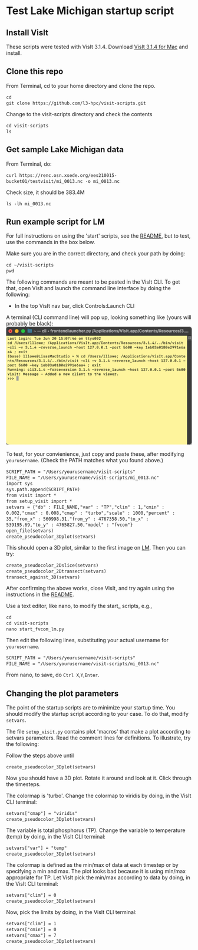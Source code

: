 # Test Lake Michigan startup script

## Install VisIt

These scripts were tested with VisIt 3.1.4.  Download [VisIt 3.1.4 for Mac](https://github.com/visit-dav/visit/releases/download/v3.1.4/visit3.1.4.darwin-x86_64-10_14.dmg) and install.

## Clone this repo

From Terminal, cd to your home directory and clone the repo.
```
cd
git clone https://github.com/l3-hpc/visit-scripts.git
```

Change to the visit-scripts directory and check the contents
```
cd visit-scripts
ls
```

## Get sample Lake Michigan data

From Terminal, do:
```
curl https://renc.osn.xsede.org/ees210015-bucket01/testvisit/mi_0013.nc -o mi_0013.nc
```

Check size, it should be 383.4M
```
ls -lh mi_0013.nc
```

## Run example script for LM

For full instructions on using the 'start' scripts, see the [README](README.md), but to test, use the commands in the box below.  

Make sure you are in the correct directory, and check your path by doing:
```
cd ~/visit-scripts
pwd
```

The following commands are meant to be pasted in the VisIt CLI.  To get that, open VisIt and launch the command line interface by doing the following:
- In the top VisIt nav bar, click Controls:Launch CLI

A terminal (CLI command line) will pop up, looking something like (yours will probably be black):
![](VisItCLI.png)

To test, for your convienience, just copy and paste these, after modifying `yourusername`.  (Check the PATH matches what you found above.)  
```
SCRIPT_PATH = "/Users/yourusername/visit-scripts"
FILE_NAME = "/Users/yourusername/visit-scripts/mi_0013.nc"
import sys 
sys.path.append(SCRIPT_PATH)
from visit import *
from setup_visit import *
setvars = {"db" : FILE_NAME,"var" : "TP","clim" : 1,"cmin" : 0.002,"cmax" : 0.008,"cmap" : "turbo","scale" : 1000,"percent" : 35,"from_x" : 560998.31,"from_y" : 4767358.50,"to_x" : 539195.69,"to_y" : 4765827.50,"model" : "fvcom"}
open_file(setvars)
create_pseudocolor_3Dplot(setvars)
```

This should open a 3D plot, similar to the first image on [LM](LM.md).  Then you can try:
```
create_pseudocolor_2Dslice(setvars)
create_pseudocolor_2Dtransect(setvars)
transect_against_3D(setvars)
```

After confirming the above works, close VisIt, and try again using the instructions in the [README](README.md).

Use a text editor, like nano, to modify the start_ scripts, e.g.,
```
cd
cd visit-scripts
nano start_fvcom_lm.py
```
Then edit the following lines, substituting your actual username for `yourusername`.
```
SCRIPT_PATH = "/Users/yourusername/visit-scripts"
FILE_NAME = "/Users/yourusername/visit-scripts/mi_0013.nc"
```
From nano, to save, do `Ctrl X`,`Y`,`Enter`.

## Changing the plot parameters

The point of the startup scripts are to minimize your startup time.  You should modify the startup script according to your case.  To do that, modify `setvars`.

The file `setup_visit.py` contains plot 'macros' that make a plot according to setvars parameters.  Read the comment lines for definitions.  To illustrate, try the following:

Follow the steps above until
```
create_pseudocolor_3Dplot(setvars)
```

Now you should have a 3D plot.  Rotate it around and look at it.  Click through the timesteps.

The colormap is 'turbo'.  Change the colormap to viridis by doing, in the VisIt CLI terminal:
```
setvars["cmap"] = "viridis"
create_pseudocolor_3Dplot(setvars)
```

The variable is total phosphorus (TP).  Change the variable to temperature (temp) by doing, in the VisIt CLI terminal:
```
setvars["var"] = "temp"
create_pseudocolor_3Dplot(setvars)
```

The colormap is defined as the min/max of data at each timestep or by specifying a min and max.  The plot looks bad because it is using min/max appropriate for TP.  Let VisIt pick the min/max according to data by doing, in the VisIt CLI terminal:
```
setvars["clim"] = 0
create_pseudocolor_3Dplot(setvars)
```

Now, pick the limits by doing, in the VisIt CLI terminal:
```
setvars["clim"] = 1
setvars["cmin"] = 0
setvars["cmax"] = 7
create_pseudocolor_3Dplot(setvars)
```



